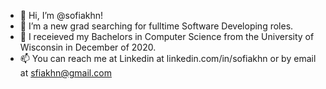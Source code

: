 - 👋 Hi, I’m @sofiakhn!
- 👀 I’m a new grad searching for fulltime Software Developing roles. 
- 🌱 I receieved my Bachelors in Computer Science from the University of Wisconsin in December of 2020. 
- 📫 You can reach me at Linkedin at linkedin.com/in/sofiakhn or by email at sfiakhn@gmail.com
